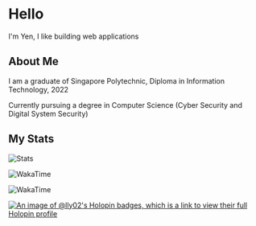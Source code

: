 # Hello

I'm Yen, I like building web applications

## About Me

I am a graduate of Singapore Polytechnic, Diploma in Information Technology, 2022

Currently pursuing a degree in Computer Science (Cyber Security and Digital System Security)

## My Stats

![Stats](https://github-readme-stats.vercel.app/api?username=lly02)

![WakaTime](https://wakatime.com/share/@lly/de64b9c1-36d9-44de-ba1a-24caacf7f6b4.svg)

![WakaTime](https://wakatime.com/share/@lly/35d47e38-28cb-4103-86b8-9568c2cba8ea.svg)

[![An image of @lly02's Holopin badges, which is a link to view their full Holopin profile](https://holopin.me/lly02)](https://holopin.io/@lly02)
